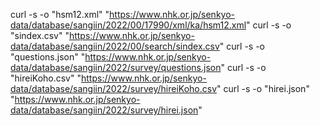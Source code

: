 curl -s -o "hsm12.xml" "https://www.nhk.or.jp/senkyo-data/database/sangiin/2022/00/17990/xml/ka/hsm12.xml"
curl -s -o "sindex.csv" "https://www.nhk.or.jp/senkyo-data/database/sangiin/2022/00/search/sindex.csv"
curl -s -o "questions.json" "https://www.nhk.or.jp/senkyo-data/database/sangiin/2022/survey/questions.json"
curl -s -o "hireiKoho.csv" "https://www.nhk.or.jp/senkyo-data/database/sangiin/2022/survey/hireiKoho.csv"
curl -s -o "hirei.json" "https://www.nhk.or.jp/senkyo-data/database/sangiin/2022/survey/hirei.json"
